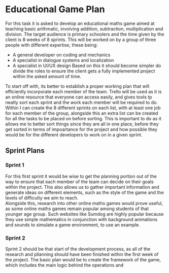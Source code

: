 # Educational Game Plan

For this task it is asked to develop an educational maths game aimed at teaching basic arithmatic, involving addition, subtraction, multiplication and division. The target audience is primary schoolers and the time given by the client is 8 weeks of 8 sprints. This will be worked on by a group of three people with different expertise, these being:
* A general developer on coding and mechanics
* A specialist in dialogue systems and localization
* A specialist in UI/UX design
Based on this it should become simpler do divide the roles to ensure the client gets a fully implemented project within the asked amount of time.

To start off with, its better to establish a proper working plan that will efficiently incorporate each member of the team. Trello will be used as it is an online resource that everyone can access easily, and gives tools tp neatly sort each sprint and the work each member will be required to do. Within I can create the 8 different sprints on each list, with at least one job for each member of the group, alongside this an extra list can be created for all the tasks to be placed on before sorting. This is important to do as it allows me to better sort things since they are all in one place, before they get sorted in terms of impoartance for the project and how possible they would be for the different developers to work on in a given sprint.

## Sprint Plans

### Sprint 1

For this first sprint it would be wise to get the planning portion out of the way to ensure that each member of the team can decide on their goals within the project. This also allows us to gather important information and generate ideas on different elements, such as the style of the game and the levels of difficulty we aim to reach.  
Alongside this, research into other online maths games would prove useful, as some online maths games remain popular among students of that younger age group. Such websites like Sumdog are highly popular because they use simple mathematics in conjunction with background animations and sounds to simulate a game environment, to use an example.

### Sprint 2

Sprint 2 should be that start of the development process, as all of the research and pllanning should have been finished within the first week of the project. The basic plan would be to create the framework of the game, which includes the main logic behind the operations and 

